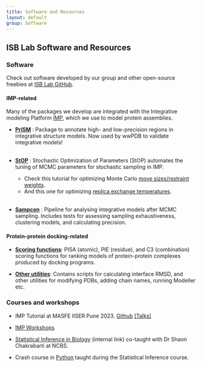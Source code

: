 ```yaml
---
title: Software and Resources
layout: default
group: Software
---
```


## ISB Lab Software and Resources

### Software

Check out software developed by our group and other open-source freebies at [ISB Lab GitHub](https://github.com/isblab). <br>


#### IMP-related

Many of the packages we develop are integrated with the Integrative modeling Platform [IMP](https://integrativemodeling.org/), which we use to model protein assemblies. <br>

- [**PrISM**](https://github.com/isblab/prism) : Package to annotate high- and low-precision regions in integrative structure models. Now used by wwPDB to validate integrative models! <br><br>

- [**StOP**](https://github.com/isblab/stop) : Stochastic Optimization of Parameters (StOP) automates the tuning of MCMC parameters for stochastic sampling in IMP.
	-  Check this tutorial for optimizing Monte Carlo [move sizes/restraint weights](https://github.com/isblab/stop/blob/main/docs/tutorial_basic.md).
	-  And this one for optimizing [replica exchange temperatures](https://github.com/isblab/stop/blob/main/docs/tutorial_replica.md). <br><br>

- [**Sampcon**](https://github.com/salilab/imp-sampcon) : Pipeline for analysing integrative models after MCMC sampling. Includes tests for assessing sampling exhaustiveness, clustering models, and calculating precision. <br>


#### Protein-protein docking-related

- [**Scoring functions**](https://github.com/isblab/dockingScripts/tree/main/capriScripts/potentials): PISA (atomic), PIE (residue), and C3 (combination) scoring functions for ranking models of protein-protein complexes produced by docking programs.   

- [**Other utilities**](https://github.com/isblab/dockingScripts): Contains scripts for calculating interface RMSD, and other utilities for modifying PDBs, adding chain names, running Modeller etc.  <br>


### Courses and workshops

- IMP Tutorial at MASFE IISER Pune 2023. [Github](https://github.com/isblab/IMP_Tutorial) [[Talks]](https://drive.google.com/drive/folders/188BHx67a8Wq53nDTanM-vWwX3X9F_OS5) <br>

- [IMP Workshops](https://integrativemodeling.org/talks.html)  <br>

- [Statistical Inference in Biology](http://moodle.ncbs.res.in/course/view.php?id=107) (internal link) co-taught with Dr Shaon Chakrabarti at NCBS.  <br>

- Crash course in [Python](https://github.com/isblab/pycrash) taught during the Statistical Inference course.  <br> 

